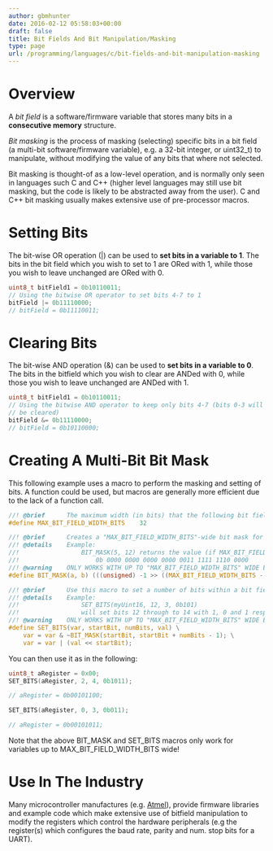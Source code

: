 ```yaml
---
author: gbmhunter
date: 2016-02-12 05:58:03+00:00
draft: false
title: Bit Fields And Bit Manipulation/Masking
type: page
url: /programming/languages/c/bit-fields-and-bit-manipulation-masking
---
```


# Overview

A _bit field_ is a software/firmware variable that stores many bits in a **consecutive memory** structure.

_Bit masking_ is the process of masking (selecting) specific bits in a bit field (a multi-bit software/firmware variable), e.g. a 32-bit integer, or uint32_t) to manipulate, without modifying the value of any bits that where not selected.

Bit masking is thought-of as a low-level operation, and is normally only seen in languages such C and C++ (higher level languages may still use bit masking, but the code is likely to be abstracted away from the user). C and C++ bit masking usually makes extensive use of pre-processor macros.

# Setting Bits

The bit-wise OR operation (|) can be used to **set bits in a variable to 1**. The bits in the bit field which you wish to set to 1 are ORed with 1, while those you wish to leave unchanged are ORed with 0.

```c    
uint8_t bitField1 = 0b10110011;
// Using the bitwise OR operator to set bits 4-7 to 1
bitField |= 0b11110000;
// bitField = 0b11110011;
```

# Clearing Bits

The bit-wise AND operation (&) can be used to **set bits in a variable to 0**. The bits in the bitfield which you wish to clear are ANDed with 0, while those you wish to leave unchanged are ANDed with 1.

```c    
uint8_t bitField1 = 0b10110011;
// Using the bitwise AND operator to keep only bits 4-7 (bits 0-3 will
// be cleared)
bitField &= 0b11110000;
// bitField = 0b10110000;
```

# Creating A Multi-Bit Bit Mask

This following example uses a macro to perform the masking and setting of bits. A function could be used, but macros are generally more efficient due to the lack of a function call.

```c    
//! @brief		The maximum width (in bits) that the following bit field manipulation macros can work with.
#define MAX_BIT_FIELD_WIDTH_BITS	32

//! @brief		Creates a "MAX_BIT_FIELD_WIDTH_BITS"-wide bit mask for the specified bit range a to b (inclusive).
//! @details	Example:
//!					BIT_MASK(5, 12) returns the value (if MAX_BIT_FIELD_WIDTH_BITS = 32).
//!						0b 0000 0000 0000 0000 0011 1111 1110 0000
//! @warning	ONLY WORKS WITH UP TO "MAX_BIT_FIELD_WIDTH_BITS" WIDE BIT FIELDS
#define BIT_MASK(a, b) (((unsigned) -1 >> ((MAX_BIT_FIELD_WIDTH_BITS - 1) - (b))) & ~((1U << (a)) - 1))

//! @brief		Use this macro to set a number of bits within a bit field.
//! @details	Example:
//!					SET_BITS(myUint16, 12, 3, 0b101)
//!					will set bits 12 through to 14 with 1, 0 and 1 respectively.
//! @warning	ONLY WORKS WITH UP TO "MAX_BIT_FIELD_WIDTH_BITS" WIDE BIT FIELDS
#define SET_BITS(var, startBit, numBits, val) \
    var = var & ~BIT_MASK(startBit, startBit + numBits - 1); \
    var = var | (val << startBit);
```

You can then use it as in the following:

```c    
uint8_t aRegister = 0x00;
SET_BITS(aRegister, 2, 4, 0b1011);

// aRegister = 0b00101100;

SET_BITS(aRegister, 0, 3, 0b011);

// aRegister = 0b00101011;
```

Note that the above BIT_MASK and SET_BITS macros only work for variables up to MAX_BIT_FIELD_WIDTH_BITS wide!

# Use In The Industry

Many microcontroller manufactures (e.g. [Atmel](/programming/microcontrollers/atmel)), provide firmware libraries and example code which make extensive use of bitfield manipulation to modify the registers which control the hardware peripherals (e.g the register(s) which configures the baud rate, parity and num. stop bits for a UART).
